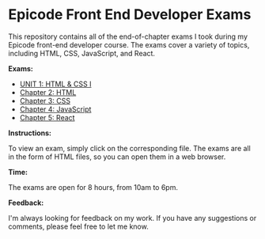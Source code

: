 # Epicode Front End Developer Exams

This repository contains all of the end-of-chapter exams I took during my Epicode front-end developer course. The exams cover a variety of topics, including HTML, CSS, JavaScript, and React.

**Exams:**

* [UNIT 1: HTML & CSS I](./HTML&CSSI)
* [Chapter 2: HTML](./chapter-2)
* [Chapter 3: CSS](./chapter-3)
* [Chapter 4: JavaScript](./chapter-4)
* [Chapter 5: React](./chapter-5)

**Instructions:**

To view an exam, simply click on the corresponding file. The exams are all in the form of HTML files, so you can open them in a web browser.

**Time:**

The exams are open for 8 hours, from 10am to 6pm.

**Feedback:**

I'm always looking for feedback on my work. If you have any suggestions or comments, please feel free to let me know.
